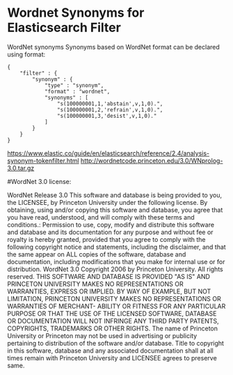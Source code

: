 # Wordnet Synonyms for Elasticsearch Filter
WordNet synonyms
Synonyms based on WordNet format can be declared using format:

```
{
    "filter" : {
        "synonym" : {
            "type" : "synonym",
            "format" : "wordnet",
            "synonyms" : [
                "s(100000001,1,'abstain',v,1,0).",
                "s(100000001,2,'refrain',v,1,0).",
                "s(100000001,3,'desist',v,1,0)."
            ]
        }
    }
}
```

https://www.elastic.co/guide/en/elasticsearch/reference/2.4/analysis-synonym-tokenfilter.html
http://wordnetcode.princeton.edu/3.0/WNprolog-3.0.tar.gz


#WordNet 3.0 license:

WordNet Release 3.0 This software and database is being provided to you, the LICENSEE, by Princeton University under the following license. By obtaining, using and/or copying this software and database, you agree that you have read, understood, and will comply with these terms and conditions.: Permission to use, copy, modify and distribute this software and database and its documentation for any purpose and without fee or royalty is hereby granted, provided that you agree to comply with the following copyright notice and statements, including the disclaimer, and that the same appear on ALL copies of the software, database and documentation, including modifications that you make for internal use or for distribution. WordNet 3.0 Copyright 2006 by Princeton University. All rights reserved. THIS SOFTWARE AND DATABASE IS PROVIDED "AS IS" AND PRINCETON UNIVERSITY MAKES NO REPRESENTATIONS OR WARRANTIES, EXPRESS OR IMPLIED. BY WAY OF EXAMPLE, BUT NOT LIMITATION, PRINCETON UNIVERSITY MAKES NO REPRESENTATIONS OR WARRANTIES OF MERCHANT- ABILITY OR FITNESS FOR ANY PARTICULAR PURPOSE OR THAT THE USE OF THE LICENSED SOFTWARE, DATABASE OR DOCUMENTATION WILL NOT INFRINGE ANY THIRD PARTY PATENTS, COPYRIGHTS, TRADEMARKS OR OTHER RIGHTS. The name of Princeton University or Princeton may not be used in advertising or publicity pertaining to distribution of the software and/or database. Title to copyright in this software, database and any associated documentation shall at all times remain with Princeton University and LICENSEE agrees to preserve same.

